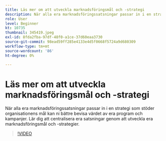 ```yaml
---
title: Läs mer om att utveckla marknadsföringsmål och -strategi
description: När alla era marknadsföringssatsningar passar in i en strategi som stöder organisationens mål kan ni bättre bevisa värdet av era program och kampanjer.
role: User
level: Beginner
kt: 10735
thumbnail: 345419.jpeg
exl-id: 8fda2fba-97df-48f0-a1ce-37d60eaa3730
source-git-commit: 98ead59ff285e4133e4d5f0668f5724a9d680309
workflow-type: tm+mt
source-wordcount: '86'
ht-degree: 0%

---
```


# Läs mer om att utveckla marknadsföringsmål och -strategi

När alla era marknadsföringssatsningar passar in i en strategi som stöder organisationens mål kan ni bättre bevisa värdet av era program och kampanjer. Lär dig att centralisera era satsningar genom att utveckla era marknadsföringsmål och -strategier.

>[!VIDEO](https://video.tv.adobe.com/v/345419/?quality=12&learn=on)
